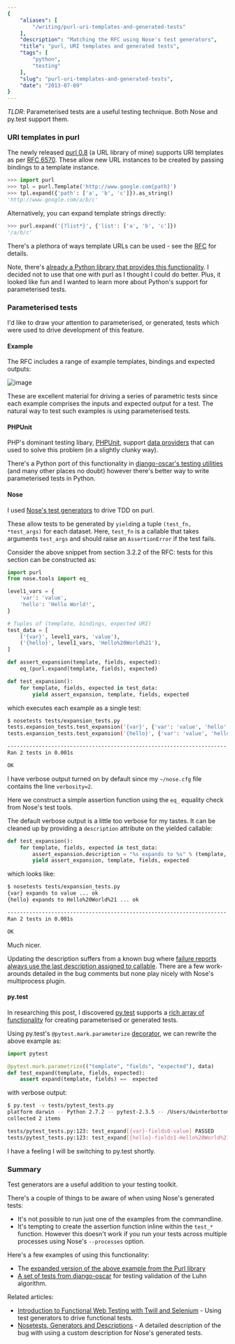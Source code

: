 ```yaml
---
{
    "aliases": [
        "/writing/purl-uri-templates-and-generated-tests"
    ],
    "description": "Matching the RFC using Nose's test generators",
    "title": "purl, URI templates and generated tests",
    "tags": [
        "python",
        "testing"
    ],
    "slug": "purl-uri-templates-and-generated-tests",
    "date": "2013-07-09"
}
---
```



*TLDR*: Parameterised tests are a useful testing technique. Both Nose
and py.test support them.

### URI templates in purl

The newly released [purl 0.8](https://github.com/codeinthehole/purl) (a
URL library of mine) supports URI templates as per [RFC
6570](http://tools.ietf.org/html/rfc6570). These allow new URL instances
to be created by passing bindings to a template instance.

``` python
>>> import purl
>>> tpl = purl.Template('http://www.google.com{path}')
>>> tpl.expand({'path': ['a', 'b', 'c']}).as_string()
'http://www.google.com/a/b/c'
```

Alternatively, you can expand template strings directly:

``` python
>>> purl.expand('{?list*}', {'list': ['a', 'b', 'c']})
'/a/b/c'
```

There's a plethora of ways template URLs can be used - see the
[RFC](http://tools.ietf.org/html/rfc6570) for details.

<div class="admonition warning">
    Note, there's
    <a href="https://github.com/uri-templates/uritemplate-py">already a Python library that provides this functionality</a>. I
    decided not to use that one with purl as I thought I could do better.
    Plus, it looked like fun and I wanted to learn more about Python's
    support for parameterised tests.

</div>

### Parameterised tests

I'd like to draw your attention to parameterised, or generated, tests
which were used to drive development of this feature.

#### Example

The RFC includes a range of example templates, bindings and expected
outputs:

![image](/images/screenshots/rfc6570.png)

These are excellent material for driving a series of parametric tests
since each example comprises the inputs and expected output for a test.
The natural way to test such examples is using parameterised tests.

#### PHPUnit

PHP's dominant testing libary,
[PHPUnit](http://phpunit.de/manual/current/en/index.html), support [data
providers](http://phpunit.de/manual/current/en/writing-tests-for-phpunit.html#writing-tests-for-phpunit.data-providers)
that can used to solve this problem (in a slightly clunky way).

There's a Python port of this functionality in [django-oscar's testing
utilities](https://github.com/tangentlabs/django-oscar/blob/master/oscar/test/decorators.py#L4-L27)
(and many other places no doubt) however there's better way to write
parameterised tests in Python.

#### Nose

I used [Nose's test
generators](http://nose.readthedocs.org/en/latest/writing_tests.html#test-generators)
to drive TDD on purl.

These allow tests to be generated by `yield`ing a tuple
`(test_fn, *test_args)` for each dataset. Here, `test_fn` is a callable
that takes arguments `test_args` and should raise an `AssertionError` if
the test fails.

Consider the above snippet from section 3.2.2 of the RFC: tests for this
section can be constructed as:

``` python
import purl
from nose.tools import eq_

level1_vars = {
    'var': 'value',
    'hello': 'Hello World!',
}

# Tuples of (template, bindings, expected URI)
test_data = [
    ('{var}', level1_vars, 'value'),
    ('{hello}', level1_vars, 'Hello%20World%21'),
]

def assert_expansion(template, fields, expected):
    eq_(purl.expand(template, fields), expected)

def test_expansion():
    for template, fields, expected in test_data:
        yield assert_expansion, template, fields, expected
```

which executes each example as a single test:

``` bash
$ nosetests tests/expansion_tests.py
tests.expansion_tests.test_expansion('{var}', {'var': 'value', 'hello': 'Hello World!'}, 'value') ... ok
tests.expansion_tests.test_expansion('{hello}', {'var': 'value', 'hello': 'Hello World!'}, 'Hello%20World%21') ... ok

----------------------------------------------------------------------
Ran 2 tests in 0.001s

OK
```

<div class="admonition note">
    I have verbose output turned on by default since my <code>~/nose.cfg</code> file
    contains the line <code>verbosity=2</code>.
</div>

Here we construct a simple assertion function using the `eq_` equality
check from Nose's test tools.

The default verbose output is a little too verbose for my tastes. It can
be cleaned up by providing a `description` attribute on the yielded
callable:

``` python
def test_expansion():
    for template, fields, expected in test_data:
        assert_expansion.description = "%s expands to %s" % (template, expected)
        yield assert_expansion, template, fields, expected
```

which looks like:

``` bash
$ nosetests tests/expansion_tests.py
{var} expands to value ... ok
{hello} expands to Hello%20World%21 ... ok

----------------------------------------------------------------------
Ran 2 tests in 0.001s

OK
```

Much nicer.

<div class="admonition warning">
    Updating the description suffers from a known bug where
    <a href="https://code.google.com/p/python-nose/issues/detail?id=244">failure reports always use the last description assigned to callable</a>.
    There are a few work-arounds detailed in the bug comments but none play
    nicely with Nose's multiprocess plugin.
</div>

#### py.test

In researching this post, I discovered
[py.test](http://pytest.org/latest/) supports a [rich array of
functionality](http://pytest.org/latest/example/parametrize.html) for
creating parameterised or generated tests.

Using py.test's `@pytest.mark.parameterize`
[decorator](http://pytest.org/latest/parametrize.html#pytest-mark-parametrize),
we can rewrite the above example as:

``` python
import pytest

@pytest.mark.parametrize(("template", "fields", "expected"), data)
def test_expand(template, fields, expected):
    assert expand(template, fields) ==  expected
```

with verbose output:

``` bash
$ py.test -v tests/pytest_tests.py
platform darwin -- Python 2.7.2 -- pytest-2.3.5 -- /Users/dwinterbottom/.virtualenvs/purl/bin/python
collected 2 items

tests/pytest_tests.py:123: test_expand[{var}-fields0-value] PASSED
tests/pytest_tests.py:123: test_expand[{hello}-fields1-Hello%20World%21] PASSED
```

I have a feeling I will be switching to py.test shortly.

### Summary

Test generators are a useful addition to your testing toolkit.

There's a couple of things to be aware of when using Nose's generated
tests:

- It's not possible to run just one of the examples from the
    commandline.
- It's tempting to create the assertion function inline within the
    `test_*` function. However this doesn't work if you run your tests
    across multiple processes using Nose's `--processes` option.

Here's a few examples of using this functionality:

- The [expanded version of the above example from the Purl
    library](https://github.com/codeinthehole/purl/blob/master/tests/expansion_tests.py)
- [A set of tests from
    django-oscar](https://github.com/tangentlabs/django-oscar/blob/master/tests/unit/payment/bankcard_tests.py#L26-52)
    for testing validation of the Luhn algorithm.

Related articles:

- [Introduction to Functional Web Testing with Twill and
    Selenium](http://swordstyle.com/func_test_tutorial/part_one/extra_generative_tests.html) -
    Using test generators to drive functional tests.
- [Nosetests, Generators and
    Descriptions](http://achinghead.com/nosetests-generators-descriptions.html) -
    A detailed description of the bug with using a custom description
    for Nose's generated tests.
